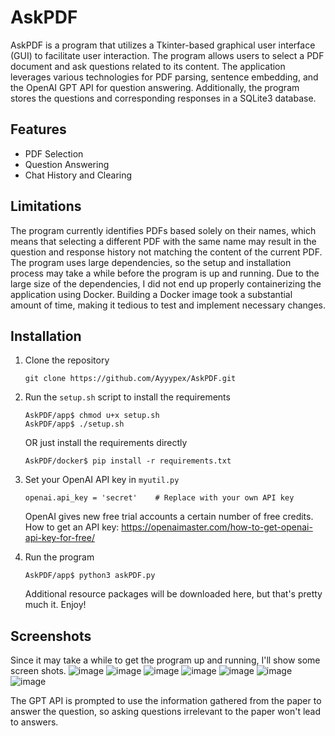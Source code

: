 # AskPDF
AskPDF is a program that utilizes a Tkinter-based graphical user interface (GUI) to facilitate user interaction. The program allows users to select a PDF document and ask questions related to its content. The application leverages various technologies for PDF parsing, sentence embedding, and the OpenAI GPT API for question answering. Additionally, the program stores the questions and corresponding responses in a SQLite3 database.

## Features
- PDF Selection
- Question Answering
- Chat History and Clearing

## Limitations
The program currently identifies PDFs based solely on their names, which means that selecting a different PDF with the same name may result in the question and response history not matching the content of the current PDF. The program uses large dependencies, so the setup and installation process may take a while before the program is up and running. Due to the large size of the dependencies, I did not end up properly containerizing the application using Docker. Building a Docker image took a substantial amount of time, making it tedious to test and implement necessary changes.

## Installation
1. Clone the repository
    ```shell
    git clone https://github.com/Ayyypex/AskPDF.git
    ```
    
2. Run the `setup.sh` script to install the requirements
    ```shell
    AskPDF/app$ chmod u+x setup.sh
    AskPDF/app$ ./setup.sh
    ```
    OR just install the requirements directly
    ```shell
    AskPDF/docker$ pip install -r requirements.txt
    ```
    
3. Set your OpenAI API key in `myutil.py`
    ```shell
    openai.api_key = 'secret'    # Replace with your own API key
    ```
    OpenAI gives new free trial accounts a certain number of free credits. How to get an API key: https://openaimaster.com/how-to-get-openai-api-key-for-free/
   
5. Run the program
    ```shell
    AskPDF/app$ python3 askPDF.py
    ```
    Additional resource packages will be downloaded here, but that's pretty much it. Enjoy!

## Screenshots
Since it may take a while to get the program up and running, I'll show some screen shots.
![image](https://github.com/Ayyypex/AskPDF/assets/88087970/54754b03-2de4-435f-be8a-b185760aa428)
![image](https://github.com/Ayyypex/AskPDF/assets/88087970/eeff2b55-06f0-45d0-a169-585f752ac2f5)
![image](https://github.com/Ayyypex/AskPDF/assets/88087970/7150f89c-4eae-49d8-bd36-72f8ffe6e42f)
![image](https://github.com/Ayyypex/AskPDF/assets/88087970/cba0861d-bd72-4588-8077-8850f4628a18)
![image](https://github.com/Ayyypex/AskPDF/assets/88087970/6f91ab3d-2b0b-4c45-ba45-8bfe7b92c1d9)
![image](https://github.com/Ayyypex/AskPDF/assets/88087970/1858c213-d4d3-4860-adf3-5d3217219c7e)
![image](https://github.com/Ayyypex/AskPDF/assets/88087970/d23c93ae-b262-4299-9c40-081094e46d2e)

The GPT API is prompted to use the information gathered from the paper to answer the question, so asking questions irrelevant to the paper won't lead to answers.
